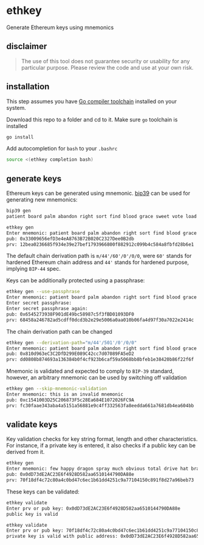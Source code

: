 # ethkey
Generate Ethereum keys using mnemonics

## disclaimer
> The use of this tool does not guarantee security or usability for any
> particular purpose. Please review the code and use at your own risk.

## installation
This step assumes you have [Go compiler toolchain](https://go.dev/dl/)
installed on your system.

Download this repo to a folder and cd to it. Make sure `go` toolchain
is installed
```bash
go install
```
Add autocompletion for `bash` to your `.bashrc`
```bash
source <(ethkey completion bash)
```

## generate keys
Ethereum keys can be generated using mnemonic. [bip39](https://github.com/kubetrail/bip39)
can be used for generating new mnemonics:
```bash
bip39 gen
patient board palm abandon right sort find blood grace sweet vote load action bag trash calm burden glow phrase shoot frog vacant elegant tourist
```
```bash
ethkey gen
Enter mnemonic: patient board palm abandon right sort find blood grace sweet vote load action bag trash calm burden glow phrase shoot frog vacant elegant tourist
pub: 0x33009656efD3e4eA8763B72B020C2327Dee0B2db
prv: 12bea0236685f934e39e27bef1793966800f882912c099b4c584a8fbfd28b6e1
```

The default chain derivation path is `m/44'/60'/0'/0/0`, were `60'` stands for
hardened Ethereum chain address and `44'` stands for hardened purpose, implying
`BIP-44` spec.

Keys can be additionally protected using a passphrase:
```bash
ethkey gen --use-passphrase 
Enter mnemonic: patient board palm abandon right sort find blood grace sweet vote load action bag trash calm burden glow phrase shoot frog vacant elegant tourist
Enter secret passphrase: 
Enter secret passphrase again: 
pub: 0x6545273938F901dE49bc58987c5f3fBD01093DF0
prv: 68458a246782ad5cdff0dcd3b2e29e5006a0aa010b06fa4d97f30a7022e2414c
```

The chain derivation path can be changed
```bash
ethkey gen --derivation-path="m/44'/501'/0'/0/0"
Enter mnemonic: patient board palm abandon right sort find blood grace sweet vote load action bag trash calm burden glow phrase shoot frog vacant elegant tourist
pub: 0x810d963eC3C2DfD299E089C42cc7d07089FA5eD2
prv: dd0808b874693a136384b0f4cf923b6caf59a5068bb8bfeb1e38420b86f22f6f
```

Mnemonic is validated and expected to comply to `BIP-39` standard, however, an 
arbitrary mnemonic can be used by switching off validation

```bash
ethkey gen --skip-mnemonic-validation 
Enter mnemonic: this is an invalid mnemonic
pub: 0xc1541003D25C206873F5c28Ea684E1072026FC9A
prv: fc30faae343aba4a5151a56881e9c4ff332563fa8eedda661a7681db4ea604bb
```

## validate keys
Key validation checks for key string format, length and other characteristics.
For instance, if a private key is entered, it also checks if a public key
can be derived from it.

```bash
ethkey gen
Enter mnemonic: few happy dragon spray much obvious total drive hat brain impose bright test there outside peasant share kitchen prefer inmate moment cactus forward crisp
pub: 0x0dD73dE2AC23E6f4928D582aa6510144790DA88e
prv: 70f18df4c72c80a4c0bd47c6ec1b61dd4251c9a77104150c891f8d27a96beb73
```

These keys can be validated:
```bash
ethkey validate 
Enter prv or pub key: 0x0dD73dE2AC23E6f4928D582aa6510144790DA88e
public key is valid
```

```bash
ethkey validate 
Enter prv or pub key: 70f18df4c72c80a4c0bd47c6ec1b61dd4251c9a77104150c891f8d27a96beb73
private key is valid with public address: 0x0dD73dE2AC23E6f4928D582aa6510144790DA88e
```
